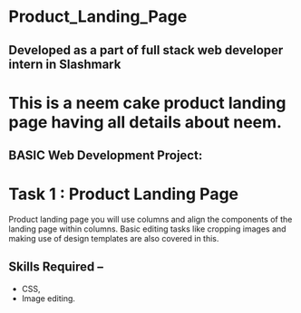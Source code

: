 # Product_Landing_Page
## Developed as a part of full stack web developer intern in Slashmark
# This is a neem cake product landing page having all details about neem.
## BASIC Web Development Project:
# Task 1 : Product Landing Page

Product landing page you will use columns and align the components of the landing page within columns. Basic editing tasks like cropping images and making use of design templates are also covered in this.

## Skills Required – 
- CSS,
-  Image editing.
